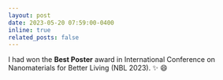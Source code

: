 ```yaml
---
layout: post
date: 2023-05-20 07:59:00-0400
inline: true
related_posts: false
---
```


I had won the **Best Poster** award in International Conference on Nanomaterials for Better Living (NBL 2023). :sparkles: :smile:
